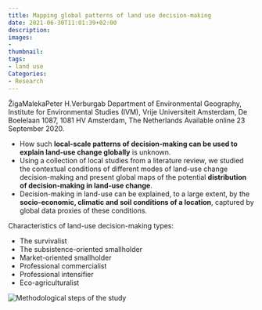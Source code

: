 ```yaml
---
title: Mapping global patterns of land use decision-making
date: 2021-06-30T11:01:39+02:00
description:
images:
-
thumbnail:
tags:
- land use
Categories:
- Research
---
```


ŽigaMalekaPeter H.Verburgab
Department of Environmental Geography, Institute for Environmental Studies (IVM), Vrije Universiteit Amsterdam, De Boelelaan 1087, 1081 HV Amsterdam, The Netherlands
Available online 23 September 2020.

* How such **local-scale patterns of decision-making can be used to explain land-use change globally** is unknown.
* Using a collection of local studies from a literature review, we studied the contextual conditions of different modes of land-use change decision-making and present global maps of the potential **distribution of decision-making in land-use change**.
* Decision-making in land-use can be explained, to a large extent, by the **socio-economic, climatic and soil conditions of a location**, captured by global data proxies of these conditions.

Characteristics of land-use decision-making types:

* The survivalist
* The subsistence-oriented smallholder
* Market-oriented smallholder
* Professional commercialist
* Professional intensifier
* Eco-agriculturalist

![Methodological steps of the study](https://ars.els-cdn.com/content/image/1-s2.0-S0959378020307536-gr3.jpg)
